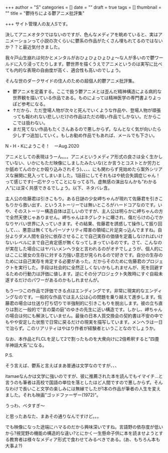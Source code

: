 +++
author = "S"
categories = []
date = ""
draft = true
tags = []
thumbnail = ""
title = "鬱持ちによる鬱アニメ批評集"

+++
サイト管理人の友人Sです。

決してアニメオタクではないのですが、色んなメディアを眺めていると、実はアニメーションって小説の次くらいに鬱系の作品がたくさん埋もれてるのではないか？？と最近気付きました。

我々戸山生崩れは何かとメンタルがおひょひょひょひょ～な人が多いので鬱ワールドに入り浸ってたりします。鬱世界を描くうえでアニメというのは実写に比べても内的な表現の自由度が高く、適合性も高いのでしょう。

そんな世のダークサイドの住人のための超個人的鬱アニメ批評集。

* 鬱アニメを定義する。ここで扱う鬱アニメとは歪んだ精神構造による病的な世界観を描いている作品である。ものによっては精神医学の専門書よりよっぽど参考になる。
* ↑だから、ただ登場人物が次々と死んでいくような作品や、登場人物が頑張っても報われない悲しいだけの作品はただの暗い作品でしかない。だからここでは扱わない。
* まだ見てない作品もたくさんあるので悪しからず。なんとなく気が向いたら少しずつ追加していく。もしお勧め作品でもあれば、メールでも下さい。

N・H・Kにようこそ！　ーAug.2020

アニメとしての表現はうーん。。。アニメというメディア形式の良さは全く生かしていない、いかにもただ映像にしましたみたいな(とか言うとコストとか労力とか舐めてんのかとか殴り込みされそう)、、、、にも関わらず見始めたら案外シリアスな展開に見入ってしまいました。1話目にしてそれもはや統合失調症じゃん！って感じです(一応ヤクってことになってる?)。虚無感の演出なんかも”わかる人”には深く共感できるでしょう。以下、ネタバレ含。

主人公の佐藤君は引きこもり。ある日謎の少女岬ちゃんが現れて佐藤君を引きこもりから救い出す、というストーリーでは無いところがハードコアなのです。いや、そのストーリー構造自体は正しいのですが、主人公は明らかに岬ちゃんの方で全然天使じゃありません。岬ちゃんはネグレクトに曝され、傷だらけの心でかなりヤバい世界に入っていきます。その結果、佐藤君を誘惑して操作して振り回して、、、悪意は無くてもパーソナリティ障害の領域に片足突っ込んでますね。自分よりダメ人間を自分に依存させることで自己実存の価値を定義しなければいけないレベルにまで自己肯定感が無くなってしまっているのです。さて、こんなのが実在した場合にはヤバいメンヘラ女と言われるのがオチでしょうが、個人的にはここに彼女の生存に対する力強い意志が見られるので好きです。自分の生存のためには自己実存を肯定する必要があった。だからそのために佐藤君のプロジェクトを実行した。手段は社会的に全然正しくないかもしれませんが、死を回避するための行動力は評価に値します。逆にその分プロジェクト失敗時にすぐ自殺未遂するだけのパワーがあるのかもしれませんが。

もう一つこの作品で評価できる点はエンディングです。非常に現実的なエンディングなのです。一般的な作品では主人公は心の問題を乗り越えて進歩します。佐藤君の場合は仕送り打ち切りで半強制的に引きこもりを脱出します。彼の立ち直りは割と一般的で”言の葉の庭”のゆきの先生に近い構造です。しかし、岬ちゃんの場合は何にも解決していません。最後の日本人質交換会の契約書は不安の中でもやや安定した状態で日常に戻るだけの現実を描写しています。メンヘラは一日で治らず。このリアリティはやはり作者が経験者ということなのでしょうか。

なお、本作品とFLCLを足して2で割ったものを大衆向けに2倍希釈すると”四畳半神話大系”になる。

P.S.

そう言えば、鬱系と言えばまあ普通は文学なのですが、、、

itamaeなんかは文学に強いのですが、彼に推薦された本を読んでもイマイチ…と言うのも筆者は高校で国語の単位を落としたほど人間ですので悪しからず。そんなわけで長いこと文学の楽しみには無縁でしたが1本の作品が筆者の人生を変えました。それも映画”ゴッドファーザー(1972)”。

うっわ、ベタすぎ～

と思ったあなた、まあその通りなんですけど。。。

でも映像になった途端にハマるのだから興味深いですね。言語野の依存度が低いから?視覚野の機能の構造的な違い?とにかく一生懸命子供に本を読ませようとする教育者は様々なメディア形式で食わせてみるべきである。(あ、もちろん本も大事よ?)
